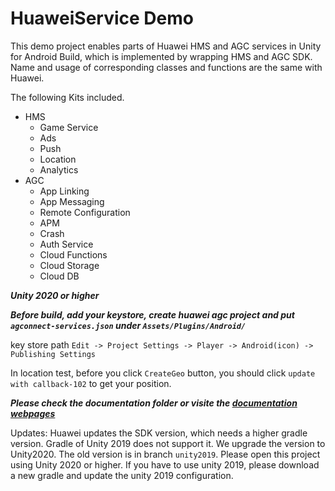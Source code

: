 # HuaweiService Demo

This demo project enables parts of Huawei HMS and AGC services in Unity for Android Build, which is implemented by wrapping HMS and AGC SDK. Name and usage of corresponding classes and functions are the same with Huawei.

The following Kits included.
- HMS
    - Game Service
    - Ads
    - Push
    - Location
    - Analytics
- AGC
    - App Linking
    - App Messaging
    - Remote Configuration
    - APM
    - Crash
    - Auth Service
    - Cloud Functions
    - Cloud Storage
    - Cloud DB

***Unity 2020 or higher***

***Before build, add your keystore, create huawei agc project and put `agconnect-services.json` under `Assets/Plugins/Android/`***

key store path `Edit -> Project Settings -> Player -> Android(icon) -> Publishing Settings`

In location test, before you click `CreateGeo` button, you should click `update with callback-102` to get your position.

***Please check the documentation folder or visite the [documentation webpages](https://docs.unity.cn/cn/Packages-cn/com.unity.huaweiservice@2.1/manual/)***

Updates:
Huawei updates the SDK version, which needs a higher gradle version. Gradle of Unity 2019 does not support it. We upgrade the version to Unity2020. The old version is in branch `unity2019`. Please open this project using Unity 2020 or higher. If you have to use unity 2019, please download a new gradle and update the unity 2019 configuration.